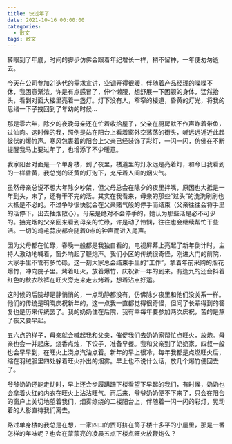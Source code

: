 ```yaml
---
title: 快过年了
date: 2021-10-16 00:00:00
categories:
  - 散文
tags: 散文
---
```


转眼到了年底，时间的脚步仿佛会跟着年纪增长一样，稍不留神，一年便匆匆逝去。

今天在公司参加21迭代的需求宣讲，空调开得很暖，伴随着产品经理的喋喋不休，我困意渐浓。许是有点感冒了，伸个懒腰，想舒展一下困顿的身体，猛然抬头，看到对面大楼里亮着一盏灯。灯下没有人，窄窄的楼道，昏黄的灯光，将我的思绪一下子拽回到了年幼的时候…

那是零六年，除夕的夜晚母亲还在忙着收拾屋子，父亲在厨房默不作声炸着带鱼，过油肉。这时候的我，照例是站在阳台上看着窗外空荡荡的街头，听远远近近此起彼伏的爆竹声。寒风包裹着的阳台上父亲已经装饰了彩灯，一闪一闪，仿佛在不断提醒我马上要过年了，也增添了不少暖意。

<!-- more -->

我家阳台对面是一个单身楼，到了夜里，楼道里的灯永远是亮着灯，和今日我看到的一样昏黄，我总觉的泛黄的灯泡下，充斥着人间的烟火气。

虽然母亲总说不想大年除夕吵架，但父母总会在除夕的夜里拌嘴，原因也大抵是一年到头，末了，还有干不完的活。其实在我看来，母亲的那些“过头”的洗洗刷刷也大抵是不必的。不过争吵很快就会在父亲赌气般的停手而结束（父亲往往会将手里的活停下，出去抽烟散心）。母亲是绝对不会停手的，她认为那些活是必不可少的。抽完烟的父亲回来看到母亲的忙碌，许是动了怜悯，往往也会继续帮忙干些活。一切的鸡毛蒜皮都会随着0点的钟声而进入尾声。

因为父母都在忙碌，春晚一般都是我独自看的，电视屏幕上亮起了新年倒计时，主持人激动地喊着，窗外响起了鞭炮声。我们小区的传统很奇怪，刚进大门的前院，大家手里不管有多忙碌，这一刻大家总会结束手里的“工作”，拿着年前采购的烟花爆竹，冲向院子里。烤着旺火，放着爆竹，庆祝新一年的到来。有逢九的还会抖着红色的秋衣秋裤在旺火旁走来走去烤着，想着沾点好运。

这时候的后院却是静悄悄的，一点动静都没有，仿佛除夕夜里和他们没关系一样。他们的传统是明晓庆祝新年的，这一点我一直都觉得很奇怪，但问了长辈得到的答复也是历来传统罢了。我的奶奶住在后院，我有幸每年要参加两次庆祝，苦的是熬了夜又要早起。

五六点的样子，母亲就会喊起我和父亲，催促我们去奶奶家帮忙点旺火，放炮。母亲也会一并起床，烧香点烛，下饺子，准备早餐。我和父亲到了奶奶家，四叔一般也会早早到，在旺火上浇点汽油点着。新年的早上很冷，每年我都是点燃旺火后，缩在羽绒服里四处躲着旺火扑出的烟雾。早上也不说什么话，放几个爆竹便回去了。

爷爷奶奶还能走动时，早上还会步履蹒跚下楼看望下早起的我们，有时候，奶奶也会拿着火红的内衣在旺火上沾沾旺气。再后来，爷爷奶奶便不下来了，只会在阳台的窗户上关切地望着我们，烟雾缭绕的二楼阳台上，伴随着一闪一闪的彩灯，晃动着的人影直待我们离去。

路过单身楼的我总是在想，一家四口的贾哥挤在筒子楼十多平的小屋里，那是一番怎样的年味呢？也会在蒙蒙亮的凌晨五点下楼点旺火放鞭炮么？
